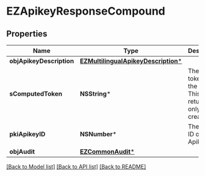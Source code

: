 # EZApikeyResponseCompound

## Properties
Name | Type | Description | Notes
------------ | ------------- | ------------- | -------------
**objApikeyDescription** | [**EZMultilingualApikeyDescription***](EZMultilingualApikeyDescription.md) |  | 
**sComputedToken** | **NSString*** | The secret token for the API key.  This will be returned only on creation. | [optional] 
**pkiApikeyID** | **NSNumber*** | The unique ID of the Apikey | 
**objAudit** | [**EZCommonAudit***](EZCommonAudit.md) |  | 

[[Back to Model list]](../README.md#documentation-for-models) [[Back to API list]](../README.md#documentation-for-api-endpoints) [[Back to README]](../README.md)


